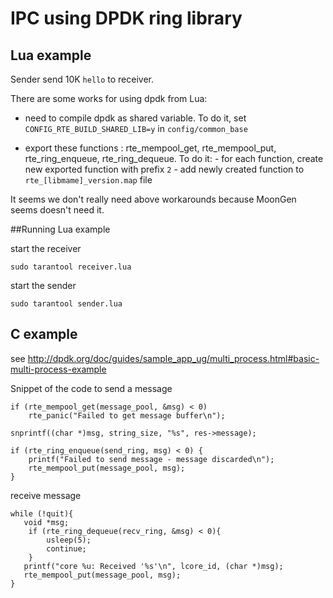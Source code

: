 # IPC using DPDK ring library

## Lua example


Sender send 10K `hello` to receiver.

There are some works for using dpdk from Lua:

- need to compile dpdk as shared variable. 
  To do it, set `CONFIG_RTE_BUILD_SHARED_LIB=y` in 
  `config/common_base`

- export these functions : rte_mempool_get, rte_mempool_put, rte_ring_enqueue, rte_ring_dequeue.
  To do it:
  		- for each function, create new exported function with prefix `2`
		- add newly created function to `rte_[libmame]_version.map` file


It seems we don't really need above workarounds because MoonGen seems doesn't need it.

##Running Lua example

start the receiver
```
sudo tarantool receiver.lua
```

start the sender
```
sudo tarantool sender.lua
```
## C example

see http://dpdk.org/doc/guides/sample_app_ug/multi_process.html#basic-multi-process-example

Snippet of the code to send a message

```
if (rte_mempool_get(message_pool, &msg) < 0)
	rte_panic("Failed to get message buffer\n");
	
snprintf((char *)msg, string_size, "%s", res->message);

if (rte_ring_enqueue(send_ring, msg) < 0) {
	printf("Failed to send message - message discarded\n");
	rte_mempool_put(message_pool, msg);
}
```

receive message
```
while (!quit){
   void *msg;
	if (rte_ring_dequeue(recv_ring, &msg) < 0){
		usleep(5);
		continue;
	}
   printf("core %u: Received '%s'\n", lcore_id, (char *)msg);
   rte_mempool_put(message_pool, msg);
}
```
